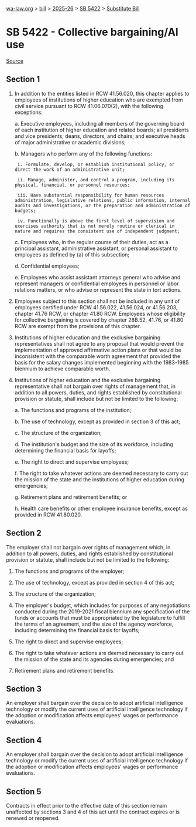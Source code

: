 [wa-law.org](/) > [bill](/bill/) > [2025-26](/bill/2025-26/) > [SB 5422](/bill/2025-26/sb/5422/) > [Substitute Bill](/bill/2025-26/sb/5422/S/)

# SB 5422 - Collective bargaining/AI use

[Source](http://lawfilesext.leg.wa.gov/biennium/2025-26/Pdf/Bills/Senate%20Bills/5422-S.pdf)

## Section 1
1. In addition to the entities listed in RCW 41.56.020, this chapter applies to employees of institutions of higher education who are exempted from civil service pursuant to RCW 41.06.070(2), with the following exceptions:

    a. Executive employees, including all members of the governing board of each institution of higher education and related boards; all presidents and vice presidents; deans, directors, and chairs; and executive heads of major administrative or academic divisions;

    b. Managers who perform any of the following functions:

        i. Formulate, develop, or establish institutional policy, or direct the work of an administrative unit;

        ii. Manage, administer, and control a program, including its physical, financial, or personnel resources;

        iii. Have substantial responsibility for human resources administration, legislative relations, public information, internal audits and investigations, or the preparation and administration of budgets;

        iv. Functionally is above the first level of supervision and exercises authority that is not merely routine or clerical in nature and requires the consistent use of independent judgment;

    c. Employees who, in the regular course of their duties, act as a principal assistant, administrative assistant, or personal assistant to employees as defined by (a) of this subsection;

    d. Confidential employees;

    e. Employees who assist assistant attorneys general who advise and represent managers or confidential employees in personnel or labor relations matters, or who advise or represent the state in tort actions.

2. Employees subject to this section shall not be included in any unit of employees certified under RCW 41.56.022, 41.56.024, or 41.56.203, chapter 41.76 RCW, or chapter 41.80 RCW. Employees whose eligibility for collective bargaining is covered by chapter 28B.52, 41.76, or 41.80 RCW are exempt from the provisions of this chapter.

3. Institutions of higher education and the exclusive bargaining representatives shall not agree to any proposal that would prevent the implementation of approved affirmative action plans or that would be inconsistent with the comparable worth agreement that provided the basis for the salary changes implemented beginning with the 1983-1985 biennium to achieve comparable worth.

4. Institutions of higher education and the exclusive bargaining representative shall not bargain over rights of management that, in addition to all powers, duties, and rights established by constitutional provision or statute, shall include but not be limited to the following:

    a. The functions and programs of the institution;

    b. The use of technology, except as provided in section 3 of this act;

    c. The structure of the organization;

    d. The institution's budget and the size of its workforce, including determining the financial basis for layoffs;

    e. The right to direct and supervise employees;

    f. The right to take whatever actions are deemed necessary to carry out the mission of the state and the institutions of higher education during emergencies;

    g. Retirement plans and retirement benefits; or

    h. Health care benefits or other employee insurance benefits, except as provided in RCW 41.80.020.

## Section 2
The employer shall not bargain over rights of management which, in addition to all powers, duties, and rights established by constitutional provision or statute, shall include but not be limited to the following:

1. The functions and programs of the employer;

2. The use of technology, except as provided in section 4 of this act;

3. The structure of the organization;

4. The employer's budget, which includes for purposes of any negotiations conducted during the 2019-2021 fiscal biennium any specification of the funds or accounts that must be appropriated by the legislature to fulfill the terms of an agreement, and the size of the agency workforce, including determining the financial basis for layoffs;

5. The right to direct and supervise employees;

6. The right to take whatever actions are deemed necessary to carry out the mission of the state and its agencies during emergencies; and

7. Retirement plans and retirement benefits.

## Section 3
An employer shall bargain over the decision to adopt artificial intelligence technology or modify the current uses of artificial intelligence technology if the adoption or modification affects employees' wages or performance evaluations.

## Section 4
An employer shall bargain over the decision to adopt artificial intelligence technology or modify the current uses of artificial intelligence technology if the adoption or modification affects employees' wages or performance evaluations.

## Section 5
Contracts in effect prior to the effective date of this section remain unaffected by sections 3 and 4 of this act until the contract expires or is renewed or reopened.
